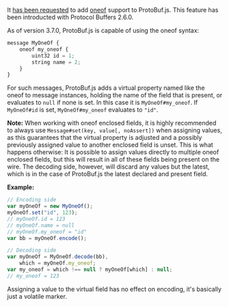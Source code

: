 It [has been requested](https://github.com/dcodeIO/ProtoBuf.js/issues/183) to add [oneof](https://developers.google.com/protocol-buffers/docs/proto#oneof) support to ProtoBuf.js. This feature has been introducted with Protocol Buffers 2.6.0.

As of version 3.7.0, ProtoBuf.js is capable of using the oneof syntax:

```js
message MyOneOf {
    oneof my_oneof {
        uint32 id = 1;
        string name = 2;
    }
}
```

For such messages, ProtoBuf.js adds a virtual property named like the oneof to message instances, holding the name of the field that is present, or evaluates to `null` if none is set. In this case it is `MyOneOf#my_oneof`. If `MyOneOf#id` is set, `MyOneOf#my_oneof` evaluates to `"id"`.

**Note:** When working with oneof enclosed fields, it is highly recommended to always use `Message#set(key, value[, noAssert])` when assigning values, as this guarantees that the virtual property is adjusted and a possibly previously assigned value to another enclosed field is unset. This is what happens otherwise: It is possible to assign values directly to multiple oneof enclosed fields, but this will result in all of these fields being present on the wire. The decoding side, however, will discard any values but the latest, which is in the case of ProtoBuf.js the latest declared and present field.

**Example:**

```js
// Encoding side
var myOneOf = new MyOneOf();
myOneOf.set("id", 123);
// myOneOf.id = 123
// myOneOf.name = null
// myOneOf.my_oneof = "id"
var bb = myOneOf.encode();
```

```js
// Decoding side
var myOneOf = MyOneOf.decode(bb),
    which = myOneOf.my_oneof;
var my_oneof = which !== null ? myOneOf[which] : null;
// my_oneof = 123
```

Assigning a value to the virtual field has no effect on encoding, it's basically just a volatile marker.